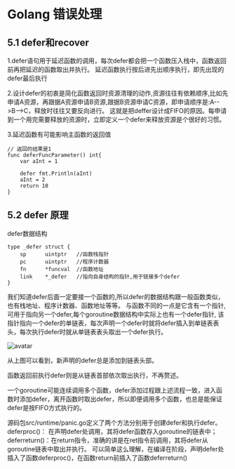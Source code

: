 # Golang 错误处理

## 5.1 defer和recover

1.defer语句用于延迟函数的调用，每次defer都会把一个函数压入栈中，函数返回前再把延迟的函数取出并执行。
延迟函数执行按后进先出顺序执行，即先出现的defer最后执行

2.设计defer的初衷是简化函数返回时资源清理的动作,资源往往有依赖顺序,比如先申请A资源，再跟据A资源申请B资源,跟据B资源申请C资源，即申请顺序是:A-->B-->C，释放时往往又要反向进行。
这就是把deffer设计成FIFO的原因。每申请到一个用完需要释放的资源时，立即定义一个defer来释放资源是个很好的习惯。

3.延迟函数有可能影响主函数的返回值

```
// 返回的结果是1
func deferFuncParameter() int{
	var aInt = 1

	defer fmt.Println(aInt)
	aInt = 2
	return 10
}
```

## 5.2 defer 原理

defer数据结构
```
type _defer struct {
    sp      uintptr   //函数栈指针
    pc      uintptr   //程序计数器
    fn      *funcval  //函数地址
    link    *_defer   //指向自身结构的指针,用于链接多个defer
}
```

我们知道defer后面一定要接一个函数的,所以defer的数据结构跟一般函数类似，也有栈地址、程序计数器、函数地址等等。
与函数不同的一点是它含有一个指针,可用于指向另一个defer,每个goroutine数据结构中实际上也有一个defer指针,
该指针指向一个defer的单链表，每次声明一个defer时就将defer插入到单链表表头，每次执行defer时就从单链表表头取出一个defer执行。

![avatar](https://oscimg.oschina.net/oscnet/49aa3310699806c44f628de7ee28497e9b0.jpg)

从上图可以看到，新声明的defer总是添加到链表头部。

函数返回前执行defer则是从链表首部依次取出执行，不再赘述。

一个goroutine可能连续调用多个函数，defer添加过程跟上述流程一致，进入函数时添加defer，离开函数时取出defer，所以即便调用多个函数，也总是能保证defer是按FIFO方式执行的。

源码包src/runtime/panic.go定义了两个方法分别用于创建defer和执行defer。
deferproc()： 在声明defer处调用，其将defer函数存入goroutine的链表中；
deferreturn()：在return指令，准确的讲是在ret指令前调用，其将defer从goroutine链表中取出并执行。
可以简单这么理解，在编译在阶段，声明defer处插入了函数deferproc()，在函数return前插入了函数deferreturn()


